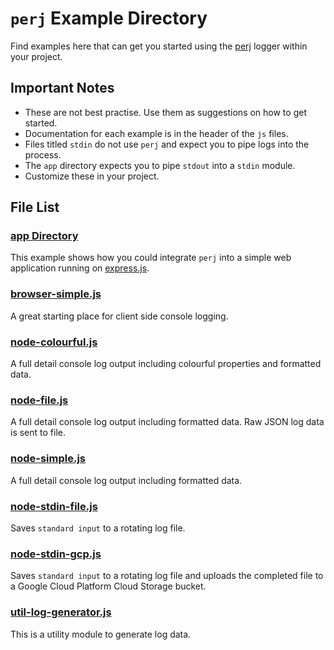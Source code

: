 # `perj` Example Directory

Find examples here that can get you started using the [perj](https://github.com/grantcarthew/node-perj) logger within your project.

## Important Notes

* These are not best practise. Use them as suggestions on how to get started.
* Documentation for each example is in the header of the `js` files.
* Files titled `stdin` do not use `perj` and expect you to pipe logs into the process.
* The `app` directory expects you to pipe `stdout` into a `stdin` module.
* Customize these in your project.


## File List

### [app Directory](/examples/app/README.md)

This example shows how you could integrate `perj` into a simple web application running on [express.js](https://expressjs.com/).

### [browser-simple.js](/examples/browser-console-full.js)

A great starting place for client side console logging.

### [node-colourful.js](/examples/node-colourful.js)

A full detail console log output including colourful properties and formatted data.

### [node-file.js](/examples/node-file.js)

A full detail console log output including formatted data. Raw JSON log data is sent to file.

### [node-simple.js](/examples/node-simple.js)

A full detail console log output including formatted data.

### [node-stdin-file.js](/examples/node-stdin-file.js)

Saves `standard input` to a rotating log file.

### [node-stdin-gcp.js](/examples/node-stdin-gcp.js)

Saves `standard input` to a rotating log file and uploads the completed file to a Google Cloud Platform Cloud Storage bucket.

### [util-log-generator.js](/examples/util-log-generator.js)

This is a utility module to generate log data.



